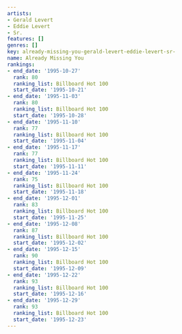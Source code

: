 ```yaml
---
artists:
- Gerald Levert
- Eddie Levert
- Sr.
features: []
genres: []
key: already-missing-you-gerald-levert-eddie-levert-sr-
name: Already Missing You
rankings:
- end_date: '1995-10-27'
  rank: 80
  ranking_list: Billboard Hot 100
  start_date: '1995-10-21'
- end_date: '1995-11-03'
  rank: 80
  ranking_list: Billboard Hot 100
  start_date: '1995-10-28'
- end_date: '1995-11-10'
  rank: 77
  ranking_list: Billboard Hot 100
  start_date: '1995-11-04'
- end_date: '1995-11-17'
  rank: 77
  ranking_list: Billboard Hot 100
  start_date: '1995-11-11'
- end_date: '1995-11-24'
  rank: 75
  ranking_list: Billboard Hot 100
  start_date: '1995-11-18'
- end_date: '1995-12-01'
  rank: 83
  ranking_list: Billboard Hot 100
  start_date: '1995-11-25'
- end_date: '1995-12-08'
  rank: 87
  ranking_list: Billboard Hot 100
  start_date: '1995-12-02'
- end_date: '1995-12-15'
  rank: 90
  ranking_list: Billboard Hot 100
  start_date: '1995-12-09'
- end_date: '1995-12-22'
  rank: 93
  ranking_list: Billboard Hot 100
  start_date: '1995-12-16'
- end_date: '1995-12-29'
  rank: 93
  ranking_list: Billboard Hot 100
  start_date: '1995-12-23'
---
```


